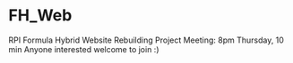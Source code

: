 # FH_Web

RPI Formula Hybrid Website Rebuilding Project
Meeting: 8pm Thursday, 10 min
Anyone interested welcome to join :)
